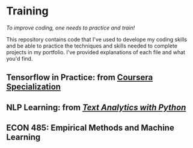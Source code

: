 # Training
_To improve coding, one needs to practice and train!_

This repository contains code that I've used to develope my coding skills and be able to practice the techniques and skills needed to complete projects in my portfolio. I've provided explanations of each file and what you'd find.

## Tensorflow in Practice: from [Coursera Specialization](https://www.coursera.org/specializations/tensorflow-in-practice?)


## NLP Learning: from [_Text Analytics with Python_](https://www.amazon.com/Text-Analytics-Python-Practitioners-Processing/dp/1484243536/ref=pd_lpo_14_t_0/144-1875545-9407862?_encoding=UTF8&pd_rd_i=1484243536&pd_rd_r=5e3ae205-4e46-4b1f-8323-c374ffbb7d93&pd_rd_w=I0iqB&pd_rd_wg=Cwn0e&pf_rd_p=7b36d496-f366-4631-94d3-61b87b52511b&pf_rd_r=Z454NVVRHP48CPMZACE5&psc=1&refRID=Z454NVVRHP48CPMZACE5)


## ECON 485: Empirical Methods and Machine Learning


